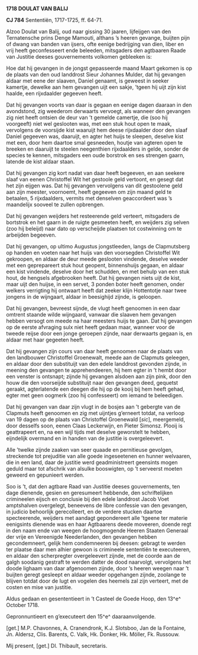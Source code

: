 **1718 DOULAT VAN BALIJ**

**CJ 784** Sententiën, 1717-1725, ff. 64-71.

Alzoo Doulat van Balij, oud naar gissing 30 jaaren, lijfeijgen van den
Ternatensche prins Denge Mamouti, althans ’s heeren gevange, buijten
pijn of dwang van banden van ijsers, ofte eenige bedrijging van dien,
liber en vrij heeft geconfesseert ende beleeden, mitsgaders den
agtbaaren Raade van Justitie deeses gouvernements volkomen gebleeken is:

Hoe dat hij gevangen in de jongst gepasseerde maand Maart gekomen is op
de plaats van den oud landdrost Sieur Johannes Mulder, dat hij gevangen
aldaar met eene der slaaven, Daniel genaamt, is geweest in seeker
kamertje, dewelke aan hem gevangen uijt een sakje, ’tgeen hij uijt zijn
kist haalde, een rijxdaalder gegeeven heeft.

Dat hij gevangen voorts van daar is gegaan en eenige dagen daaraan in
den avondstond, zig weederom derwaarts vervoegt, als wanneer den
gevangen zig niet heeft ontsien de deur van ’t gemelde camertje, die
(soo hij voorgeeft) niet wel geslooten was, met een stuk hout open te
maak, vervolgens de voorsijde kist waaruijt hem deese rijxdaalder door
den slaaf Daniel gegeeven was, daaruijt, en agter het huijs te sleepen,
deselve kist met een, door hem daartoe smal gesneeden, houtje van
agteren open te breeken en daaruijt te steelen neegenthien rijxdaalders
in gelde, sonder de species te kennen, mitsgaders een oude borstrok en
ses strengen gaarn, latende de kist aldaar staan.

Dat hij gevangen zig kort nadat van daar heeft begeeven, en aan seekere
slaaf van eenen Christoffel Wit het gestoole geld vertoont, en gesegt
dat het zijn eijgen was. Dat hij gevangen vervolgens van dit gestoolene
geld aan zijn meester, voornoemt, heeft gegeeven om zijn maand geld te
betaalen, 5 rijxdaalders, vermits met denselven geaccordeert was ’s
maandelijx sooveel te zullen opbrengen.

Dat hij gevangen weijders het resteerende geld verteert, mitsgaders de
bortstrok en het gaarn in de ruigte gesmeeten heeft, en weijders zig
selven (zoo hij beleijd) naar dato op verscheijde plaatsen tot
costwinning om te arbeijden begeeven.

Dat hij gevangen, op ultimo Augustus jongstleeden, langs de Clapmutsberg
op handen en voeten naar het huijs van den voorsegden Christoffel Wit
gekroopen, en aldaar de deur meede geslooten vindende, deselve weeder
met een geprepareert stuk hout geopent, binnenshuijs gegaan, en aldaar
een kist vindende, deselve door het schudden, en met behulp van een stuk
hout, de hengsels afgebrooken heeft. Dat hij gevangen niets uijt de
kist, maar uijt den huijse, in een servet, 3 ponden boter heeft genomen,
onder welkers verrigting hij ontwaart heeft dat zeeker klijn Hottentotje
naar twee jongens in de wijngaart, aldaar in beesighijd zijnde, is
geloopen.

Dat hij gevangen, bevreest sijnde, de vlugt heeft genoomen in een daar
omtrent staande wilde wijngaard, vanwaar die slaaven hem gevangen hebben
versogt om meede na haar meesters huijs te gaan. Dat hij gevangen op de
eerste afvraging sulx niet heeft gedaan maar, wanneer voor de tweede
reijse door een jonge geroepen zijnde, naar derwaarts gegaan is, en
aldaar met haar gegeeten heeft.

Dat hij gevangen zijn cours van daar heeft genoomen naar de plaats van
den landbouwer Christoffel Groenewalt, meede aan de Clapmuts geleegen,
en aldaar door den substituijt van den edele landdrost gevonden zijnde,
in meening den gevangen te apprehendeeren, hij hem egter in ’t hembt
door een venster is ontsnapt; zijnde hij gevangen alsdoen aan zijn pink,
door den houw die den voorseijde substituijt naar den gevangen deed,
gequetst geraakt, agterlatende een deegen die hij op de kooij bij hem
heeft gehad, egter met geen oogmerk (zoo hij confesseert) om iemand te
beleedigen.

Dat hij gevangen van daar zijn vlugt in de bosjes aan ’t gebergte van de
Clapmuts heeft genoomen en zig met uijntjes g’erneert totdat, na verloop
van 19 dagen op de plaats van Christoffel Groenewald \[*sic*\],
meergemeld, door desselfs soon, eenen Claas Leckerwijn, en Pieter
Simonsz. Plooij is geattrapeert en, na een wijl tijds met deselve
geworstelt te hebben, eijndelijk overmand en in handen van de justitie
is overgeleevert.

Alle ’twelke zijnde zaaken van seer quaade en pernitieuse gevolgen,
streckende tot prejuditie van alle goede ingeseetenen en hunner
welvaaren, die in een land, daar de justitie werd geadministreert
geensints mogen geduld maar tot afschrik van alsulke booswigten, op ’t
serveerst moeten geweerd en gepunieert werden.

Soo is ’t, dat den agtbare Raad van Justitie deeses gouvernements, ten
dage dienende, gesien en geresumeert hebbende, den schriftelijken
crimineelen eijsch en conclusie bij den edele landdrost Jacob Voet
amptshalven overgelegt, beneevens de libre confessie van den gevangen,
in judicio behoorlijk gerecolleert, en de verdere stucken daartoe
specteerende, weijders met aandagt gepondereert alle ’tgeene ter materie
eenigsints dienende was en haar Agtbaarens deede moveeren, doende regt
in den naam ende van weegen de hoogmogende Heeren Staaten Generaal der
vrije en Vereenigde Neederlanden, den gevangen hebben gecondemneert,
gelijk hem condemneeren bij deesen: gebragt te werden ter plaatse daar
men alhier gewoon is crimineele sententiën te executeeren, en aldaar den
scherpregter overgeleevert zijnde, met de coorde aan de galgh soodanig
gestraft te werden datter de dood naarvolgt, vervolgens het doode
lighaam van daar afgenoomen zijnde, door ’s heeren weegen naar ’t
buijten geregt gesleept en aldaar weeder opgehangen zijnde, zoolange te
blijven totdat door de lugt en vogelen des heemels zal zijn verteert,
met de costen en mise van justitie.

Aldus gedaan en gesententieert in ’t Casteel de Goede Hoop, den 13^e^
October 1718.

Gepronnuntieert en g’executeert den 15^e^ daaraanvolgende.

\[get.\] M.P. Chavonnes, A. Cranendronk, K.J. Slotsboo, Jan de la
Fontaine, Jn. Aldersz, Clis. Barents, C. Valk, Hk. Donker, Hk. Möller,
Fk. Russouw.

Mij present, \[get.\] Dl. Thibault, secretaris.
